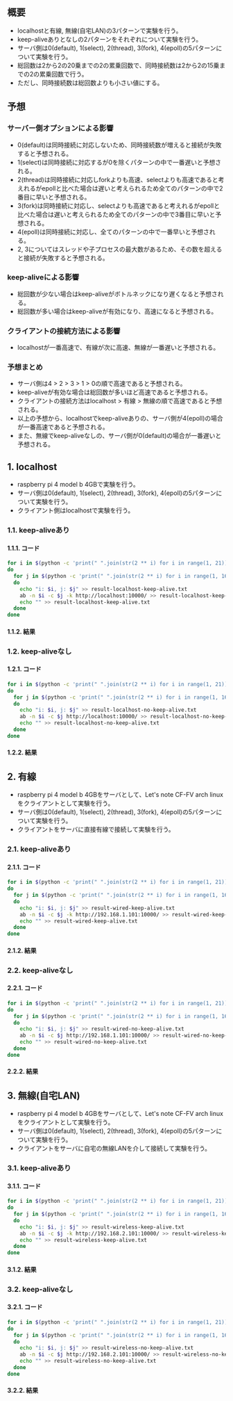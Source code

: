 ## 概要

- localhostと有線, 無線(自宅LAN)の3パターンで実験を行う。
- keep-aliveありとなしの2パターンをそれぞれについて実験を行う。
- サーバ側は0(default), 1(select), 2(thread), 3(fork), 4(epoll)の5パターンについて実験を行う。
- 総回数は2から2の20乗までの2の累乗回数で、同時接続数は2から2の15乗までの2の累乗回数で行う。
- ただし、同時接続数は総回数よりも小さい値にする。

## 予想

### サーバー側オプションによる影響

- 0(default)は同時接続に対応しないため、同時接続数が増えると接続が失敗すると予想される。
- 1(select)は同時接続に対応するが0を除くパターンの中で一番遅いと予想される。
- 2(thread)は同時接続に対応しforkよりも高速、selectよりも高速であると考えれるがepollと比べた場合は遅いと考えられるため全てのパターンの中で2番目に早いと予想される。
- 3(fork)は同時接続に対応し、selectよりも高速であると考えれるがepollと比べた場合は遅いと考えられるため全てのパターンの中で3番目に早いと予想される。
- 4(epoll)は同時接続に対応し、全てのパターンの中で一番早いと予想される。
- 2, 3についてはスレッドや子プロセスの最大数があるため、その数を超えると接続が失敗すると予想される。

### keep-aliveによる影響

- 総回数が少ない場合はkeep-aliveがボトルネックになり遅くなると予想される。
- 総回数が多い場合はkeep-aliveが有効になり、高速になると予想される。

### クライアントの接続方法による影響

- localhostが一番高速で、有線が次に高速、無線が一番遅いと予想される。

### 予想まとめ

- サーバ側は4 > 2 > 3 > 1 > 0の順で高速であると予想される。
- keep-aliveが有効な場合は総回数が多いほど高速であると予想される。
- クライアントの接続方法はlocalhost > 有線 > 無線の順で高速であると予想される。
- 以上の予想から、localhostでkeep-aliveありの、サーバ側が4(epoll)の場合が一番高速であると予想される。
- また、無線でkeep-aliveなしの、サーバ側が0(default)の場合が一番遅いと予想される。

## 1. localhost

- raspberry pi 4 model b 4GBで実験を行う。
- サーバ側は0(default), 1(select), 2(thread), 3(fork), 4(epoll)の5パターンについて実験を行う。
- クライアント側はlocalhostで実験を行う。

### 1.1. keep-aliveあり

#### 1.1.1. コード

```bash
for i in $(python -c 'print(" ".join(str(2 ** i) for i in range(1, 21)))');
do
  for j in $(python -c 'print(" ".join(str(2 ** i) for i in range(1, 16)))');
  do
    echo "i: $i, j: $j" >> result-localhost-keep-alive.txt
    ab -n $i -c $j -k http://localhost:10000/ >> result-localhost-keep-alive.txt
    echo "" >> result-localhost-keep-alive.txt
  done
done
```

#### 1.1.2. 結果

### 1.2. keep-aliveなし

#### 1.2.1. コード

```bash
for i in $(python -c 'print(" ".join(str(2 ** i) for i in range(1, 21)))');
do
  for j in $(python -c 'print(" ".join(str(2 ** i) for i in range(1, 16)))');
  do
    echo "i: $i, j: $j" >> result-localhost-no-keep-alive.txt
    ab -n $i -c $j http://localhost:10000/ >> result-localhost-no-keep-alive.txt
    echo "" >> result-localhost-no-keep-alive.txt
  done
done
```

#### 1.2.2. 結果

## 2. 有線

- raspberry pi 4 model b 4GBをサーバとして、Let's note CF-FV arch linuxをクライアントとして実験を行う。
- サーバ側は0(default), 1(select), 2(thread), 3(fork), 4(epoll)の5パターンについて実験を行う。
- クライアントをサーバに直接有線で接続して実験を行う。

### 2.1. keep-aliveあり

#### 2.1.1. コード

```bash
for i in $(python -c 'print(" ".join(str(2 ** i) for i in range(1, 21)))');
do
  for j in $(python -c 'print(" ".join(str(2 ** i) for i in range(1, 16)))');
  do
    echo "i: $i, j: $j" >> result-wired-keep-alive.txt
    ab -n $i -c $j -k http://192.168.1.101:10000/ >> result-wired-keep-alive.txt
    echo "" >> result-wired-keep-alive.txt
  done
done
```

#### 2.1.2. 結果

### 2.2. keep-aliveなし

#### 2.2.1. コード

```bash
for i in $(python -c 'print(" ".join(str(2 ** i) for i in range(1, 21)))');
do
  for j in $(python -c 'print(" ".join(str(2 ** i) for i in range(1, 16)))');
  do
    echo "i: $i, j: $j" >> result-wired-no-keep-alive.txt
    ab -n $i -c $j http://192.168.1.101:10000/ >> result-wired-no-keep-alive.txt
    echo "" >> result-wired-no-keep-alive.txt
  done
done
```

#### 2.2.2. 結果

## 3. 無線(自宅LAN)

- raspberry pi 4 model b 4GBをサーバとして、Let's note CF-FV arch linuxをクライアントとして実験を行う。
- サーバ側は0(default), 1(select), 2(thread), 3(fork), 4(epoll)の5パターンについて実験を行う。
- クライアントをサーバに自宅の無線LANを介して接続して実験を行う。

### 3.1. keep-aliveあり

#### 3.1.1. コード

```bash
for i in $(python -c 'print(" ".join(str(2 ** i) for i in range(1, 21)))');
do
  for j in $(python -c 'print(" ".join(str(2 ** i) for i in range(1, 16)))');
  do
    echo "i: $i, j: $j" >> result-wireless-keep-alive.txt
    ab -n $i -c $j -k http://192.168.2.101:10000/ >> result-wireless-keep-alive.txt
    echo "" >> result-wireless-keep-alive.txt
  done
done
```

#### 3.1.2. 結果

### 3.2. keep-aliveなし

#### 3.2.1. コード

```bash
for i in $(python -c 'print(" ".join(str(2 ** i) for i in range(1, 21)))');
do
  for j in $(python -c 'print(" ".join(str(2 ** i) for i in range(1, 16)))');
  do
    echo "i: $i, j: $j" >> result-wireless-no-keep-alive.txt
    ab -n $i -c $j http://192.168.2.101:10000/ >> result-wireless-no-keep-alive.txt
    echo "" >> result-wireless-no-keep-alive.txt
  done
done
```

#### 3.2.2. 結果
